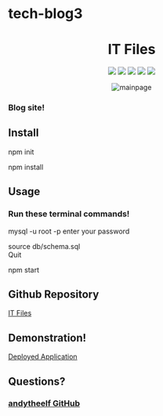 # tech-blog3<h1 align="center">IT Files</h1>

<p align="center">
    <img src="https://img.shields.io/badge/Javascript-brightgreen"/>
    <img src="https://img.shields.io/badge/Mysql-red"/>
    <img src="https://img.shields.io/badge/Node.js-success"/>
    <img src="https://img.shields.io/badge/Sequelize-blue"/>  
    <img src="https://img.shields.io/badge/Handlebars-orange"/>
</p>

<p align="center">
    <img src="../assets/img.png" alt="mainpage"/>
</p>


### Blog site!

## Install
npm init

npm install   

## Usage
### Run these terminal commands!

mysql -u root -p
enter your password  

source db/schema.sql  
   Quit   

npm start
  
## Github Repository   
[IT Files](https://github.com/andytheelf/tech-blog3)    

## Demonstration! 
[Deployed Application](https://morning-taiga-89139.herokuapp.com/)      

## Questions?
### [andytheelf GitHub](https://github.com/andytheelf)